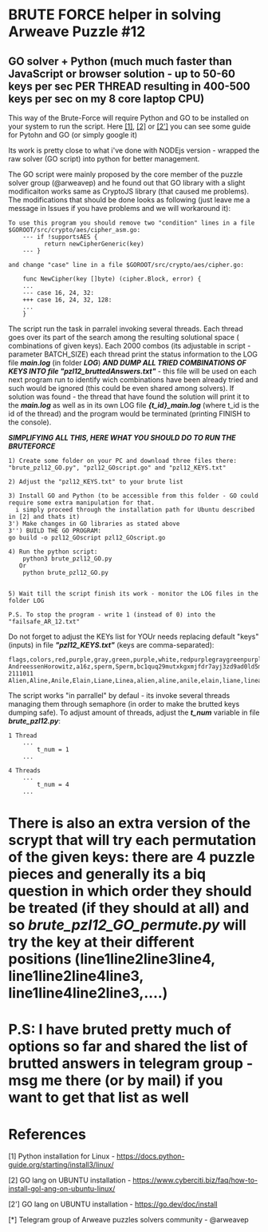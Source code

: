 # BRUTE FORCE helper in solving Arweave Puzzle #12

## GO solver + Python (much much faster than JavaScript or browser solution - up to 50-60 keys per sec PER THREAD resulting in 400-500 keys per sec on my 8 core laptop CPU)

This way of the Brute-Force will require Python and GO to be installed on your system to run the script. 
Here [[1]](https://docs.python-guide.org/starting/install3/linux/), [[2]](https://www.cyberciti.biz/faq/how-to-install-gol-ang-on-ubuntu-linux/) or [[2']](https://go.dev/doc/install) you can see some guide for Pytohn and GO (or simply google it)

Its work is pretty close to what i've done with NODEjs version - wrapped the raw solver (GO script) into python for better management. 

The GO script were mainly proposed by the core member of the puzzle solver group (@arweavep) and he found out that GO library with a slight modificaiton works same as CryptoJS library (that caused me problems).
The modifications that should be done looks as following (just leave me a message in Issues if you have problems and we will workaround it):
```
To use this program you should remove two "condition" lines in a file $GOROOT/src/crypto/aes/cipher_asm.go:
	--- if !supportsAES {
          return newCipherGeneric(key)
	--- }

and change "case" line in a file $GOROOT/src/crypto/aes/cipher.go:

	func NewCipher(key []byte) (cipher.Block, error) {
	...
	--- case 16, 24, 32:
	+++ case 16, 24, 32, 128:
	...
	}

```

The script run the task in parralel invoking several threads. 
Each thread goes over its part of the search among the resulting solutional space ( combinations of given keys). Each 2000 combos (its adjustable in script -
parameter BATCH_SIZE) each thread print the status information to the LOG file ***main.log*** (in folder ***LOG***) 
***AND DUMP ALL TRIED COMBINATIONS OF KEYS INTO  file "pzl12_bruttedAnswers.txt"*** - this file will be used on each next program run to identify wich combinations
have been already tried and such would be ignored (this could be even shared among solvers).
If solution was found - the thread that have found the solution will print it to the ***main.log*** as well as in its own LOG file ***{t_id}_main.log*** 
(where t_id is the id of the thread) and the program would be terminated (printing FINISH to the console). 

***SIMPLIFYING ALL THIS, HERE WHAT YOU SHOULD DO TO RUN THE BRUTEFORCE***
```
1) Create some folder on your PC and download three files there: "brute_pzl12_GO.py", "pzl12_GOscript.go" and "pzl12_KEYS.txt"

2) Adjust the "pzl12_KEYS.txt" to your brute list

3) Install GO and Python (to be accessible from this folder - GO could require some extra manipulation for that.
  i simply proceed through the installation path for Ubuntu described in [2] and thats it)
3') Make changes in GO libraries as stated above
3'') BUILD THE GO PROGRAM:
go build -o pzl12_GOscript pzl12_GOscript.go

4) Run the python script:
    python3 brute_pzl12_GO.py
   Or
    python brute_pzl12_GO.py


5) Wait till the script finish its work - monitor the LOG files in the folder LOG

P.S. To stop the program - write 1 (instead of 0) into the "failsafe_AR_12.txt"

```

Do not forget to adjust the KEYs list for YOUr needs replacing default "keys" (inputs) in file ***"pzl12_KEYS.txt"*** (keys are comma-separated):

```
flags,colors,red,purple,gray,green,purple,white,redpurplegraygreenpurplewhite
AndreessenHorowitz,a16z,sperm,Sperm,bc1quq29mutxkgxmjfdr7ayj3zd9ad0ld5mrhh89l2,2000,2000BTC,Bitstamp
2111011
Alien,Aline,Anile,Elain,Liane,Linea,alien,aline,anile,elain,liane,linea,alined

```

The script works "in parrallel" by defaul - its invoke several threads managing them through semaphore (in order to make the brutted keys dumping safe). 
To adjust amount of threads, adjust the ***t_num*** variable in file ***brute_pzl12.py***:

```
1 Thread
    ...
        t_num = 1 
    ...

4 Threads
    ...
        t_num = 4 
    ...
```

# There is also an extra version of the scrypt that will try each permutation of the given keys: there are 4 puzzle pieces and generally its a biq question in which order they should be treated (if they should at all) and so ***brute_pzl12_GO_permute.py*** will try the key at their different positions (line1line2line3line4, line1line2line4line3, line1line4line2line3,....)

# P.S: I have bruted pretty much of options so far and shared the list of brutted answers in telegram group - msg me there (or by mail) if you want to get that list as well

# References
[1] Python installation for Linux - https://docs.python-guide.org/starting/install3/linux/

[2] GO lang on UBUNTU installation - https://www.cyberciti.biz/faq/how-to-install-gol-ang-on-ubuntu-linux/

[2'] GO lang on UBUNTU installation - https://go.dev/doc/install

[*] Telegram group of Arweave puzzles solvers community - @arweavep


